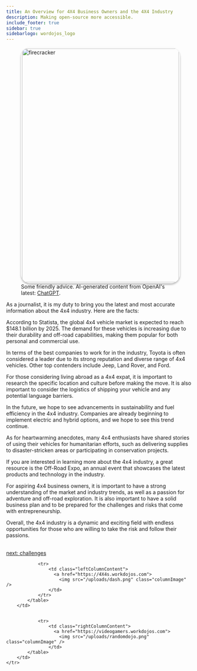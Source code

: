 ```yaml
---
title: An Overview for 4X4 Business Owners and the 4X4 Industry
description: Making open-source more accessible.
include_footer: true
sidebar: true
sidebarlogo: wordojos_logo
---
```

<figure>
    <img src="/uploads/small/4x4s.jpg" style="width: 100%;height: 630px;padding: 3px; box-shadow: 0 3px 5px rgba(0,0,0,.3);border-radius: 25px;overflow: hidden;border: none;" align="middle"; alt='firecracker';/>
    <figcaption>Some friendly advice.  AI-generated content from OpenAI's latest: <a href="https://openai.com/blog/chatgpt/" >ChatGPT</a>.</figcaption>
</figure>
<p>
<p>
As a journalist, it is my duty to bring you the latest and most accurate information about the 4x4 industry. Here are the facts:

According to Statista, the global 4x4 vehicle market is expected to reach $148.1 billion by 2025. The demand for these vehicles is increasing due to their durability and off-road capabilities, making them popular for both personal and commercial use.

In terms of the best companies to work for in the industry, Toyota is often considered a leader due to its strong reputation and diverse range of 4x4 vehicles. Other top contenders include Jeep, Land Rover, and Ford.

For those considering living abroad as a 4x4 expat, it is important to research the specific location and culture before making the move. It is also important to consider the logistics of shipping your vehicle and any potential language barriers.

In the future, we hope to see advancements in sustainability and fuel efficiency in the 4x4 industry. Companies are already beginning to implement electric and hybrid options, and we hope to see this trend continue.

As for heartwarming anecdotes, many 4x4 enthusiasts have shared stories of using their vehicles for humanitarian efforts, such as delivering supplies to disaster-stricken areas or participating in conservation projects.

If you are interested in learning more about the 4x4 industry, a great resource is the Off-Road Expo, an annual event that showcases the latest products and technology in the industry.

For aspiring 4x4 business owners, it is important to have a strong understanding of the market and industry trends, as well as a passion for adventure and off-road exploration. It is also important to have a solid business plan and to be prepared for the challenges and risks that come with entrepreneurship.

Overall, the 4x4 industry is a dynamic and exciting field with endless opportunities for those who are willing to take the risk and follow their passions.

<br>
<a href="https://workdojos.com/4X4s/challenges">next: challenges</a>
</p>
<table border="0" cellpadding="0" cellspacing="0" width="600" id="templateColumns">
    <tr>

            
                <tr>
                    <td class="leftColumnContent">
                      <a href="https://4X4s.workdojos.com">
                        <img src="/uploads/dash.png" class="columnImage" />
                    </td>
                </tr>
            </table>
        </td>

            
                <tr>
                    <td class="rightColumnContent">
                      <a href="https://videogamers.workdojos.com">
                        <img src="/uploads/randomdojo.png" class="columnImage" />
                    </td>
            </table>
        </td>
    </tr>
</table>